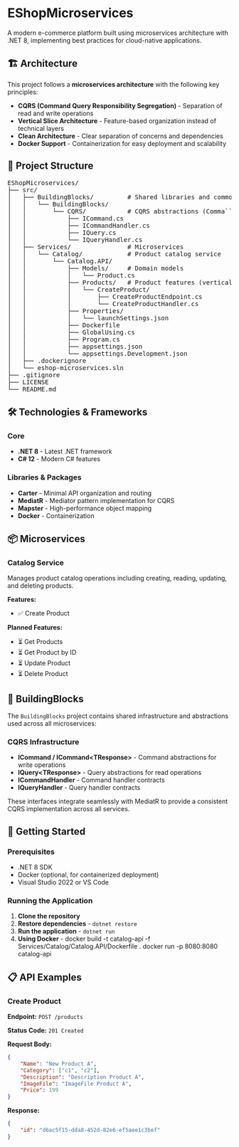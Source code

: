﻿# EShopMicroservices 

A modern e-commerce platform built using microservices architecture with .NET 8, implementing best practices for cloud-native applications.

## 🏗️ Architecture

This project follows a **microservices architecture** with the following key principles:

- **CQRS (Command Query Responsibility Segregation)** - Separation of read and write operations
- **Vertical Slice Architecture** - Feature-based organization instead of technical layers
- **Clean Architecture** - Clear separation of concerns and dependencies
- **Docker Support** - Containerization for easy deployment and scalability

## 📂 Project Structure
<pre>
EShopMicroservices/
├── src/
│   ├── BuildingBlocks/         # Shared libraries and common components
│   │   └── BuildingBlocks/
│   │       └── CQRS/           # CQRS abstractions (Comma``nds, Queries, Handlers)
│   │           ├── ICommand.cs
│   │           ├── ICommandHandler.cs
│   │           ├── IQuery.cs
│   │           └── IQueryHandler.cs
│   ├── Services/               # Microservices
│   │   └── Catalog/            # Product catalog service
│   │       └── Catalog.API/
│   │           ├── Models/     # Domain models
│   │           │   └── Product.cs
│   │           ├── Products/   # Product features (vertical slices)
│   │           │   └── CreateProduct/
│   │           │       ├── CreateProductEndpoint.cs
│   │           │       └── CreateProductHandler.cs
│   │           ├── Properties/
│   │           │   └── launchSettings.json
│   │           ├── Dockerfile
│   │           ├── GlobalUsing.cs
│   │           ├── Program.cs
│   │           ├── appsettings.json
│   │           └── appsettings.Development.json
│   ├── .dockerignore
│   └── eshop-microservices.sln
├── .gitignore
├── LICENSE
└── README.md
</pre>

## 🛠️ Technologies & Frameworks

### Core
- **.NET 8** - Latest .NET framework
- **C# 12** - Modern C# features

### Libraries & Packages
- **Carter** - Minimal API organization and routing
- **MediatR** - Mediator pattern implementation for CQRS
- **Mapster** - High-performance object mapping
- **Docker** - Containerization

## 📦 Microservices

### Catalog Service
Manages product catalog operations including creating, reading, updating, and deleting products.

**Features:**
- ✅ Create Product

**Planned Features:**
- ⏳ Get Products
- ⏳ Get Product by ID
- ⏳ Update Product
- ⏳ Delete Product

## 🔧 BuildingBlocks

The `BuildingBlocks` project contains shared infrastructure and abstractions used across all microservices:

### CQRS Infrastructure
- **ICommand / ICommand\<TResponse\>** - Command abstractions for write operations
- **IQuery\<TResponse\>** - Query abstractions for read operations
- **ICommandHandler** - Command handler contracts
- **IQueryHandler** - Query handler contracts

These interfaces integrate seamlessly with MediatR to provide a consistent CQRS implementation across all services.

## 🚀 Getting Started

### Prerequisites
- .NET 8 SDK
- Docker (optional, for containerized deployment)
- Visual Studio 2022 or VS Code

### Running the Application

1. **Clone the repository**
2. **Restore dependencies** - `dotnet restore`
3. **Run the application** - `dotnet run`
4. **Using Docker** - docker build -t catalog-api -f Services/Catalog/Catalog.API/Dockerfile . docker run -p 8080:8080 catalog-api

## 📋 API Examples

### Create Product

**Endpoint:** `POST /products`

**Status Code:** `201 Created`

**Request Body:**
```json
{
    "Name": "New Product A",
    "Category": ["c1", "c2"],
    "Description": "Description Product A",
    "ImageFile": "ImageFile Product A",
    "Price": 199
}
```

**Response:**
```json
{
    "id": "d6ac5f15-dda8-452d-82e6-ef5aee1c3bef"
}
```	

	



